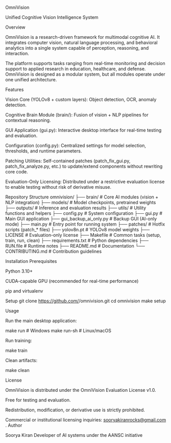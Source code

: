 OmniVision

Unified Cognitive Vision Intelligence System

Overview

OmniVision is a research-driven framework for multimodal cognitive AI. It integrates computer vision, natural language processing, and behavioral analytics into a single system capable of perception, reasoning, and interaction.

The platform supports tasks ranging from real-time monitoring and decision support to applied research in education, healthcare, and defense. OmniVision is designed as a modular system, but all modules operate under one unified architecture.

Features

Vision Core (YOLOv8 + custom layers): Object detection, OCR, anomaly detection.

Cognitive Brain Module (brain/): Fusion of vision + NLP pipelines for contextual reasoning.

GUI Application (gui.py): Interactive desktop interface for real-time testing and evaluation.

Configuration (config.py): Centralized settings for model selection, thresholds, and runtime parameters.

Patching Utilities: Self-contained patches (patch_fix_gui.py, patch_fix_analyze.py, etc.) to update/extend components without rewriting core code.

Evaluation-Only Licensing: Distributed under a restrictive evaluation license to enable testing without risk of derivative misuse.

Repository Structure
omnivision/
├── brain/                 # Core AI modules (vision + NLP integration)
├── models/                # Model checkpoints, pretrained weights
├── outputs/               # Inference and evaluation results
├── utils/                 # Utility functions and helpers
├── config.py              # System configuration
├── gui.py                 # Main GUI application
├── gui_backup_ai_only.py  # Backup GUI (AI-only mode)
├── main.py                # Entry point for running system
├── patches/               # Hotfix scripts (patch_* files)
├── yolov8n.pt             # YOLOv8 model weights
├── LICENSE                # Evaluation-only license
├── Makefile               # Common tasks (setup, train, run, clean)
├── requirements.txt       # Python dependencies
├── RUN.file               # Runtime notes
├── README.md              # Documentation
└── CONTRIBUTING.md        # Contribution guidelines

Installation
Prerequisites

Python 3.10+

CUDA-capable GPU (recommended for real-time performance)

pip and virtualenv

Setup
git clone https://github.com/<your-org>/omnivision.git
cd omnivision
make setup

Usage

Run the main desktop application:

make run       # Windows
make run-sh    # Linux/macOS


Run training:

make train


Clean artifacts:

make clean

License

OmniVision is distributed under the OmniVision Evaluation License v1.0.

Free for testing and evaluation.

Redistribution, modification, or derivative use is strictly prohibited.

Commercial or institutional licensing inquiries: sooryakiranrocks@gmail.com .
Author

Soorya Kiran
Developer of AI systems under the AANSC initiative